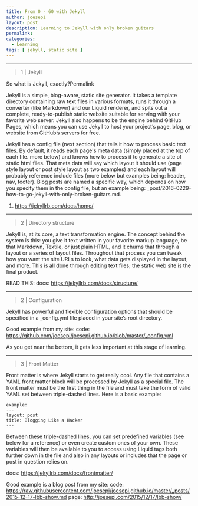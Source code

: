 ```yaml
---
title: From 0 - 60 with Jekyll
author: joesepi
layout: post
description: Learning to Jekyll with only broken guitars
permalink:
categories:
  - Learning
tags: [ jekyll, static site ]
---
```



-----
> 1 | Jekyll

So what is Jekyll, exactly?Permalink


Jekyll is a simple, blog-aware, static site generator. It takes a template directory containing raw text files in various formats, runs it through a converter (like Markdown) and our Liquid renderer, and spits out a complete, ready-to-publish static website suitable for serving with your favorite web server. Jekyll also happens to be the engine behind GitHub Pages, which means you can use Jekyll to host your project’s page, blog, or website from GitHub’s servers for free.

Jekyll has a config file (next section) that tells it how to process basic text files. By default, it reads each page's meta data (simply placed at the top of each file. more below) and knows how to process it to generate a site of static html files. That meta data will say which layout it should use (page style layout or post style layout as two examples) and each layout will probably reference include files (more below but examples being: header, nav, footer). Blog posts are named a specific way, which depends on how you specify them in the config file, but an example being: _post/2016-0229-how-to-go-jekyll-with-only-broken-guitars.md.

1) https://jekyllrb.com/docs/home/


-----
> 2 | Directory structure 

Jekyll is, at its core, a text transformation engine. The concept behind the system is this: you give it text written in your favorite markup language, be that Markdown, Textile, or just plain HTML, and it churns that through a layout or a series of layout files. Throughout that process you can tweak how you want the site URLs to look, what data gets displayed in the layout, and more. This is all done through editing text files; the static web site is the final product.


READ THIS:
docs: https://jekyllrb.com/docs/structure/


-----
> 2 | Configuration

Jekyll has powerful and flexible configuration options that should be specified in a _config.yml file placed in your site’s root directory.

Good example from my site:
code: https://github.com/joesepi/joesepi.github.io/blob/master/_config.yml

As you get near the bottom, it gets less important at this stage of learning.


-----
> 3 | Front Matter

Front matter is where Jekyll starts to get really cool. Any file that contains a YAML front matter block will be processed by Jekyll as a special file. The front matter must be the first thing in the file and must take the form of valid YAML set between triple-dashed lines. Here is a basic example:

```
example:
---
layout: post
title: Blogging Like a Hacker
---
```

Between these triple-dashed lines, you can set predefined variables (see below for a reference) or even create custom ones of your own. These variables will then be available to you to access using Liquid tags both further down in the file and also in any layouts or includes that the page or post in question relies on.

docs: https://jekyllrb.com/docs/frontmatter/

Good example is a blog post from my site:
code: https://raw.githubusercontent.com/joesepi/joesepi.github.io/master/_posts/2015-12-17-lbb-show.md
page: http://joesepi.com/2015/12/17/lbb-show/


